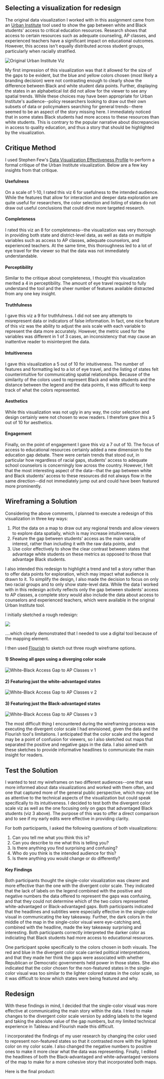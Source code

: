 ## Selecting a visualization for redesign

The original data visualization I worked with in this assignment came from an [Urban Institute](https://apps.urban.org/features/education-equity-tool/) tool used to show the gap between white and Black students' access to critical education resources. Research shows that access to certain resources such as adequate counseling, AP classes, and experienced teachers have a significant impact on educational outcomes. However, this access isn't equally distributed across student groups, particularly when racially stratified. 



![Original Urban Institute Viz](/UrbanDataViz2.PNG) 





My first impression of this visualization was that it allowed for the size of the gaps to be evident, but the blue and yellow colors chosen (most likely a branding decision) were not contrasting enough to clearly show the difference between Black and white student data points. Further, displaying the states in an alphabetical list did not allow for the viewer to see any spatial trends. While these choices may have been appropriate for Urban Institute's audience--policy researchers looking to draw out their own subsets of data or policymakers searching for general trends--there seemed to be an aspect of the story missing here. I immediately noticed that in some states Black students had more access to these resources than white students. This is contrary to the popular narrative about discrepancies in access to quality education, and thus a story that should be highlighted by the visualization.

## Critique Method

I used Stephen Few's [Data Visualization Effectiveness Profile](http://www.perceptualedge.com/articles/visual_business_intelligence/data_visualization_effectiveness_profile.pdf) to perform a formal critique of the Urban Institute visualization. Below are a few key insights from that critique.

#### Usefulness
On a scale of 1-10, I rated this viz 6 for usefulness to the intended audience. While the features that allow for interaction and deeper data exploration are quite useful for researchers, the color selection and listing of states do not draw out useful conclusions that could dirve more targeted research. 

#### Completeness
I rated this viz an 8 for completeness--the visualization was very thorough in providing both state and district-level data, as well as data on multiple variables such as access to AP classes, adequate counselors, and experienced teachers. At the same time, this thoroughness led to a lot of eye travel for the viewer so that the data was not immediately understandable.

#### Perceptibility
Similar to the critique about completeness, I thought this visualization merited a 4 in perceptibility. The amount of eye travel required to fully understand the tool and the sheer number of features available distracted from any one key insight. 

#### Truthfulness
I gave this viz a 9 for truthfulness. I did not see any attempts to misrepresent data or indicators of false information. In fact, one nice feature of this viz was the ability to adjust the axis scale with each variable to represent the data more accurately. However, the metric used for the variables was different in 1 of 3 cases, an inconsistency that may cause an inattentive reader to misinterpret the data.

#### Intuitiveness
I gave this visualization a 5 out of 10 for intuitiveness. The number of features and formatting led to a lot of eye travel, and the listing of states felt counterintuitive for communicating spatial relationships. Because of the similarity of the colors used to represent Black and white students and the distance between the legend and the data points, it was difficult to keep track of what the colors represented.

#### Aesthetics
While this visualization was not ugly in any way, the color selection and design certainly were not chosen to wow readers. I therefore gave this a 5 out of 10 for aesthetics.

#### Engagement
Finally, on the point of engagement I gave this viz a 7 out of 10. The focus of access to educational resources certainly added a new dimension to the education gap debate. There were certain trends that stood out, in particular how regardless of racial gaps, students' access to adequate school counselors is concerningly low across the country. However, I felt that the most interesting aspect of the data--that the gap between white and Black students' access to these resources did not always flow in the same direction--did not immediately jump out and could have been featured more prominently.

## Wireframing a Solution

Considering the above comments, I planned to execute a redesign of this visualization in three key ways:
1) Plot the data on a map to draw out any regional trends and allow viewers to explore data spatially, which is may increase intuitiveness,
2) Feature the gap between students' access as the main variable of interest, rather than including it with the raw data points, and
3) Use color effectively to show the clear contrast between states that advantage white students on these metrics as opposed to those that advantage Black students.

I also intended this redesign to highlight a trend and tell a story rather than to offer data points for exploration, which may impact what audience is drawn to it. To simplify the design, I also made the decision to focus on only two racial groups and to only show state-level data. While the data I worked with in this redesign activity reflects only the gap between students' access to AP classes, a complete story would also include the data about access to counselors and experienced teachers, which were available in the original Urban Institute tool.

I initially sketched a rough redesign:

![](/Sketch1.PNG)


....which clearly demonstrated that I needed to use a digital tool because of the mapping element. 


I then used [Flourish](https://flourish.studio/) to sketch out three rough wireframe options. 

#### 1) Showing all gaps using a diverging color scale


![White-Black Access Gap to AP Classes v 1](https://user-images.githubusercontent.com/81482638/152626377-43900ed9-8b22-439a-aaef-f41a5da3df31.png)



#### 2) Featuring just the white-advantaged states


![White-Black Access Gap to AP Classes v 2](https://user-images.githubusercontent.com/81482638/152626385-85d8070b-21a2-4ee2-85cf-8ecc68dd6f5e.png)



#### 3) Featuring just the Black-advantaged states


![White-Black Access Gap to AP Classes v 3](https://user-images.githubusercontent.com/81482638/152626386-322a0250-2051-4403-98f1-98d07f4d975b.png)


The most difficult thing I encountered during the wireframing process was executing the divergent color scale I had envisioned, given the data and the Flourish tool's limitations. I anticipated that the color scale and the legend may be a point of confusion for viewers, so I also sketched out maps that separated the positive and negative gaps in the data. I also aimed with these sketches to provide informative headlines to communicate the main insight for readers.

## Test the Solution

I wanted to test my wireframes on two different audiences--one that was more informed about data visualizations and worked with them often, and one that captured more of the general public perspective, which may not be as attentive to the technical aspects of the visualization but could speak specifically to its intuitiveness. I decided to test both the divergent color scale viz as well as the one focusing only on gaps that advantaged Black students (viz 3 above). The purpose of this was to offer a direct comparison and to see if my early edits were effective in providing clarity. 

For both participants, I asked the following questions of both visualizations:

1) Can you tell me what you think this is?
2) Can you describe to me what this is telling you?
3) Is there anything you find surprising and confusing?
4) Who do you think is the intended audience for this?
5) Is there anything you would change or do differently?

#### Key Findings

Both participants thought the single-color visualization was clearer and more effective than the one with the divergent color scale. They indicated that the lack of labels on the legend combined with the positive and negative numbers the data offered to represent the gaps was confusing, and that they could not determine which of the two colors represented white-advantaged or Black-advantaged gaps. Both participants indicated that the headlines and subtitles were especially effective in the single-color visual in communicating the key takeaway. Further, the dark colors in the middle of the map in the single-color visual were eye-catching and, combined with the headline, made the key takeaway surprising and interesting. Both participants correctly interpreted the darker color as indiciating that Black students had more access to educational resources.

One participant spoke specifically to the colors chosen in both visuals. The red and blue in the divergent color scale carried political interpretations, and that they made her think the gaps were associated with whether Republican or Democratic governments held power in those states. She also indicated that the color chosen for the non-featured states in the single-color visual was too similar to the lighter colored states in the color scale, so it was difficult to know which states were being featured and why. 

## Redesign

With these findings in mind, I decided that the single-color visual was more effective at communicating the main story within the data. I tried to make changes to the divergent color scale version by adding labels to the legend and taking the absolute value of the gap numbers, but my limited technical experience in Tableau and Flourish made this difficult. 

I incorporated the findings of my user research by changing the color used to represent non-featured states so that it contrasted more with the lightest color on my color scale. I also changed the negative numbers to positive ones to make it more clear what the data was representing. Finally, I edited the headlines of both the Black-advantaged and white-advantaged versions of the map to make for a more cohesive story that incorporated both maps.

Here is the final product:

<div class="flourish-embed flourish-map" data-src="visualisation/8594715"><script src="https://public.flourish.studio/resources/embed.js"></script></div>


<div class="flourish-embed flourish-map" data-src="visualisation/8595702"><script src="https://public.flourish.studio/resources/embed.js"></script></div>
